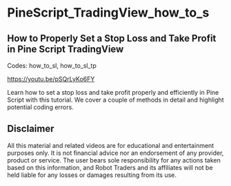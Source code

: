 # PineScript_TradingView_how_to_s


How to Properly Set a Stop Loss and Take Profit in Pine Script TradingView
-------------
Codes:
how_to_sl, 
how_to_sl_tp

https://youtu.be/pSQrLyKo6FY

Learn how to set a stop loss and take profit properly and efficiently in Pine Script with this tutorial. We cover a couple of methods in detail and highlight potential coding errors. 


Disclaimer
-------------
All this material and related videos are for educational and entertainment purposes only. It is not financial advice nor an endorsement of any provider, product or service. The user bears sole responsibility for any actions taken based on this information, and Robot Traders and its affiliates will not be held liable for any losses or damages resulting from its use. 
